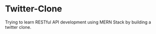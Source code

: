 # Twitter-Clone

Trying to learn RESTful API development using MERN Stack by building a twitter clone.
